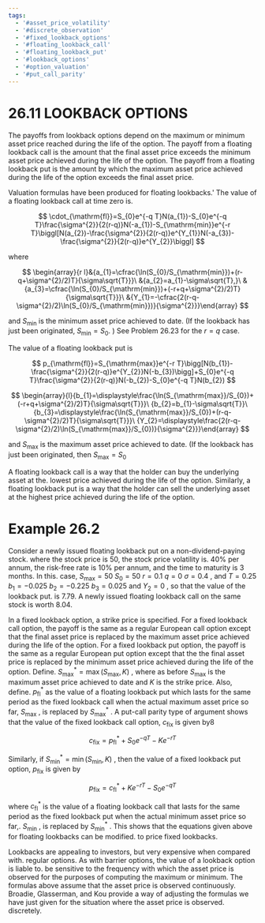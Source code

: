 ```yaml
---
tags:
  - '#asset_price_volatility'
  - '#discrete_observation'
  - '#fixed_lookback_options'
  - '#floating_lookback_call'
  - '#floating_lookback_put'
  - '#lookback_options'
  - '#option_valuation'
  - '#put_call_parity'
---
```

# 26.11 LOOKBACK OPTIONS  

The payoffs from lookback options depend on the maximum or minimum asset price reached during the life of the option. The payoff from a floating lookback call is the amount that the final asset price exceeds the minimum asset price achieved during the life of the option. The payoff from a floating lookback put is the amount by which the maximum asset price achieved during the life of the option exceeds the final asset price.  

Valuation formulas have been produced for floating lookbacks.' The value of a floating lookback call at time zero is.  

$$
\cdot_{\mathrm{fl}}=S_{0}e^{-q T}N(a_{1})-S_{0}e^{-q T}\frac{\sigma^{2}}{2(r-q)}N(-a_{1})-S_{\mathrm{min}}e^{-r T}\biggl[N(a_{2})-\frac{\sigma^{2}}{2(r-q)}e^{Y_{1}}N(-a_{3})-\frac{\sigma^{2}}{2(r-q)}e^{Y_{2}}\biggl]
$$  

where  

$$
\begin{array}{r l}&{a_{1}=\cfrac{\ln(S_{0}/S_{\mathrm{min}})+(r-q+\sigma^{2}/2)T}{\sigma\sqrt{T}}}\ &{a_{2}=a_{1}-\sigma\sqrt{T},}\ &{a_{3}=\cfrac{\ln(S_{0}/S_{\mathrm{min}})+(-r+q+\sigma^{2}/2)T}{\sigma\sqrt{T}}}\ &{Y_{1}=-\cfrac{2(r-q-\sigma^{2}/2)\ln(S_{0}/S_{\mathrm{min}})}{\sigma^{2}}}\end{array}
$$  

and $S_{\mathrm{min}}$ is the minimum asset price achieved to date. (If the lookback has just been originated, $S_{\mathrm{min}}=S_{\mathrm{0}}.$ ) See Problem 26.23 for the $r=q$ case.  

The value of a floating lookback put is  

$$
p_{\mathrm{fl}}=S_{\mathrm{max}}e^{-r T}\bigg[N(b_{1})-\frac{\sigma^{2}}{2(r-q)}e^{Y_{2}}N(-b_{3})\bigg]+S_{0}e^{-q T}\frac{\sigma^{2}}{2(r-q)}N(-b_{2})-S_{0}e^{-q T}N(b_{2})
$$  

$$
\begin{array}{l}{b_{1}=\displaystyle\frac{\ln(S_{\mathrm{max}}/S_{0})+(-r+q+\sigma^{2}/2)T}{\sigma\sqrt{T}}}\ {b_{2}=b_{1}-\sigma\sqrt{T}}\ {b_{3}=\displaystyle\frac{\ln(S_{\mathrm{max}}/S_{0})+(r-q-\sigma^{2}/2)T}{\sigma\sqrt{T}}}\ {Y_{2}=\displaystyle\frac{2(r-q-\sigma^{2}/2)\ln(S_{\mathrm{max}}/S_{0})}{\sigma^{2}}}\end{array}
$$  

and $S_{\mathrm{max}}$ is the maximum asset price achieved to date. (If the lookback has just been originated, then $S_{\mathrm{max}}=S_{\mathrm{0}}$  

A floating lookback call is a way that the holder can buy the underlying asset at the. lowest price achieved during the life of the option. Similarly, a floating lookback put is a way that the holder can sell the underlying asset at the highest price achieved during the life of the option.  

# Example 26.2  

Consider a newly issued floating lookback put on a non-dividend-paying stock. where the stock price is 50, the stock price volatility is. $40\%$ per annum, the risk-free rate is $10\%$ per annum, and the time to maturity is 3 months. In this. case, $S_{\mathrm{max}}=50$ $S_{0}=50$ $r=0.1$ $q=0$ $\sigma=0.4$ , and $T=0.25$ $b_{1}=-0.025$ $b_{2}=-0.225$ $b_{3}=0.025$ and $Y_{2}=0$ , so that the value of the lookback put. is 7.79. A newly issued floating lookback call on the same stock is worth 8.04.  

In a fixed lookback option, a strike price is specified. For a fixed lookback call option, the payoff is the same as a regular European call option except that the final asset price is replaced by the maximum asset price achieved during the life of the option. For a fixed lookback put option, the payoff is the same as a regular European put option except that the the final asset price is replaced by the minimum asset price achieved during the life of the option. Define. $S_{\mathrm{max}}^{*}=\operatorname*{max}(S_{\mathrm{max}},K)$ , where as before $S_{\mathrm{max}}$ is the maximum asset price achieved to date and $K$ is the strike price. Also, define. $p_{\mathrm{fl}}^{*}$ as the value of a floating lookback put which lasts for the same period as the fixed lookback call when the actual maximum asset price so far, $S_{\mathrm{max}}$ , is replaced by $S_{\mathrm{max}}^{*}$ . A put-call parity type of argument shows that the value of the fixed lookback call option, $c_{\mathrm{fix}}$ is given by8  

$$
c_{\mathrm{fix}}=p_{\mathrm{fl}}^{\ast}+S_{0}e^{-q T}-K e^{-r T}
$$  

Similarly, if $S_{\mathrm{min}}^{*}=\operatorname*{min}(S_{\mathrm{min}},K)$ , then the value of a fixed lookback put option, $p_{\mathrm{fix}}$ is given by  

$$
p_{\mathrm{fix}}=c_{\mathrm{fl}}^{\ast}+K e^{-r T}-S_{0}e^{-q T}
$$  

where $c_{\mathrm{fl}}^{*}$ is the value of a floating lookback call that lasts for the same period as the fixed lookback put when the actual minimum asset price so far,. $S_{\mathrm{min}}$ , is replaced by $S_{\mathrm{min}}^{*}$ . This shows that the equations given above for floating lookbacks can be modified. to price fixed lookbacks.  

Lookbacks are appealing to investors, but very expensive when compared with. regular options. As with barrier options, the value of a lookback option is liable to. be sensitive to the frequency with which the asset price is observed for the purposes of computing the maximum or minimum. The formulas above assume that the asset price is observed continuously. Broadie, Glasserman, and Kou provide a way of adjusting the formulas we have just given for the situation where the asset price is observed. discretely.  
